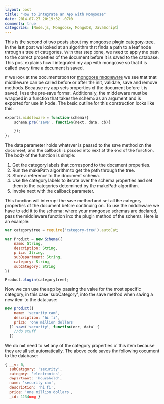 ```yaml
---
layout: post
title: "How to Integrate an App with Mongoose"
date: 2014-07-27 20:19:32 -0700
comments: true
categories: [Node.js, Mongoose, MongoDB, JavaScript] 
---
```


This is the second of two posts about my mongoose plugin [category-tree](https://www.npmjs.org/package/category-tree). In the last post we looked at an algorithm that finds a path to a leaf node through a tree of categories. With that step done, we need to apply the path to the correct properties of the document before it is saved to the database. This post explains how I integrated my app with mongoose so that it is called every time a document is saved.<!--more-->
	
If we look at the documentation for [mongoose middleware](http://mongoosejs.com/docs/middleware.html) we see that that middleware can be called before or after the init, validate, save and remove methods. Because my app sets properties of the document before it is saved, I use the pre-save format. Additionally, the middleware must be wrapped in a function that takes the schema as an argument and is exported for use in Node. The basic outline for this construction looks like this:

```javascript
exports.middleware = function(schema){
	schema.pre('save', function(next, data, cb){

	});
};
```
The data parameter holds whatever is passed to the save method on the document, and the callback is passed into next at the end of the function. The body of the function is simple:

1. Get the category labels that correspond to the document properties.
1. Run the makePath algorithm to get the path through the tree.
1. Store a reference to the document schema.
1. Use the category labels to iterate over the schema properties and set them to the categories determined by the makePath algorithm.
1. Invoke next with the callback parameter.

This function will interrupt the save method and set all the category properties of the document before continuing on. To use the middleware we have to add it to the schema: where your mongoose schemas are declared, pass the middleware function into the plugin method of the schema. Here is an example:

```javascript
var categorytree = require('category-tree').autoCat;

var Product = new Schema({
	name: String,
	description: String,
	price: String,
	subDepartment: String,
	category: String,
	subCategory: String
})

Product.plugin(categorytree);
```
Now we can use the app by passing the value for the most specific category, in this case 'subCategory', into the save method when saving a new item to the database:

```javascript
new product({
    name: 'security cam',
    description: 'hi fi',
    price: 'one million dollars'
  }).save('security', function(err, data) {
    //do stuff
  })
```
We do not need to set any of the category properties of this item because they are all set automatically. The above code saves the following document to the database:
```javascript
{ __v: 0,
  subCategory: 'security',
  category: 'electronics',
  department: 'household',
  name: 'security cam',
  description: 'hi fi',
  price: 'one million dollars',
  _id: 1234omg }
```